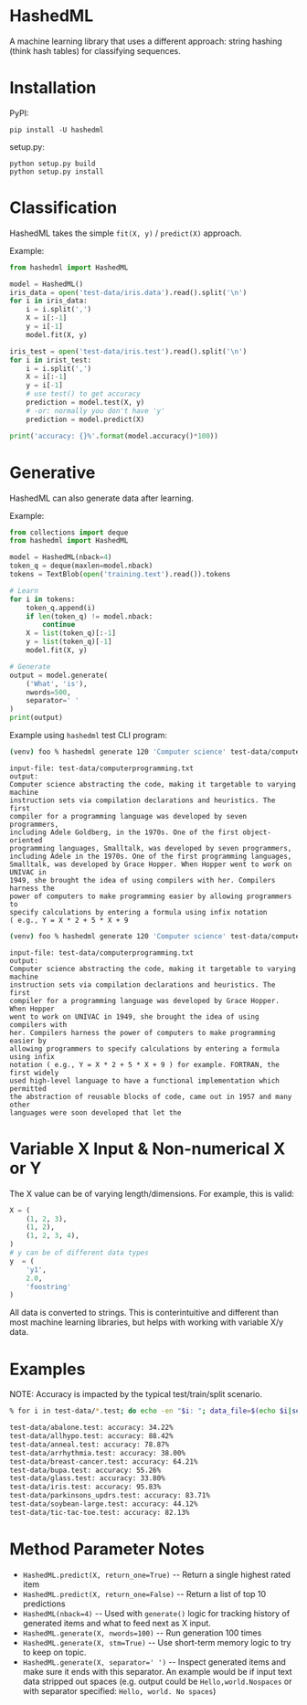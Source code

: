 # HashedML
A machine learning library that uses a different approach: string hashing
(think hash tables) for classifying sequences.

# Installation

PyPI:
```
pip install -U hashedml
```

setup.py:
```
python setup.py build
python setup.py install
```

# Classification
HashedML takes the simple `fit(X, y)` / `predict(X)` approach.

Example:

```python
from hashedml import HashedML

model = HashedML()
iris_data = open('test-data/iris.data').read().split('\n')
for i in iris_data:
    i = i.split(',')
    X = i[:-1]
    y = i[-1]
    model.fit(X, y)

iris_test = open('test-data/iris.test').read().split('\n')
for i in irist_test:
    i = i.split(',')
    X = i[:-1]
    y = i[-1]
    # use test() to get accuracy
    prediction = model.test(X, y)
    # -or: normally you don't have 'y'
    prediction = model.predict(X)

print('accuracy: {}%'.format(model.accuracy()*100))

```

# Generative
HashedML can also generate data after learning.

Example:

```python
from collections import deque
from hashedml import HashedML

model = HashedML(nback=4)
token_q = deque(maxlen=model.nback)
tokens = TextBlob(open('training.text').read()).tokens

# Learn
for i in tokens:
    token_q.append(i)
    if len(token_q) != model.nback:
        continue
    X = list(token_q)[:-1]
    y = list(token_q)[-1]
    model.fit(X, y)

# Generate
output = model.generate(
    ('What', 'is'),
    nwords=500,
    separator=' '
)
print(output)
```

Example using `hashedml` test CLI program:
```bash
(venv) foo % hashedml generate 120 'Computer science' test-data/computerprogramming.txt
```
```
input-file: test-data/computerprogramming.txt
output:
Computer science abstracting the code, making it targetable to varying machine
instruction sets via compilation declarations and heuristics. The first
compiler for a programming language was developed by seven programmers,
including Adele Goldberg, in the 1970s. One of the first object-oriented
programming languages, Smalltalk, was developed by seven programmers,
including Adele in the 1970s. One of the first programming languages,
Smalltalk, was developed by Grace Hopper. When Hopper went to work on UNIVAC in
1949, she brought the idea of using compilers with her. Compilers harness the
power of computers to make programming easier by allowing programmers to
specify calculations by entering a formula using infix notation
( e.g., Y = X * 2 + 5 * X + 9
```
```bash
(venv) foo % hashedml generate 120 'Computer science' test-data/computerprogramming.txt
```
```
input-file: test-data/computerprogramming.txt
output:
Computer science abstracting the code, making it targetable to varying machine
instruction sets via compilation declarations and heuristics. The first
compiler for a programming language was developed by Grace Hopper. When Hopper
went to work on UNIVAC in 1949, she brought the idea of using compilers with
her. Compilers harness the power of computers to make programming easier by
allowing programmers to specify calculations by entering a formula using infix
notation ( e.g., Y = X * 2 + 5 * X + 9 ) for example. FORTRAN, the first widely
used high-level language to have a functional implementation which permitted
the abstraction of reusable blocks of code, came out in 1957 and many other
languages were soon developed that let the
```

# Variable X Input & Non-numerical X or Y
The X value can be of varying length/dimensions. For example, this is valid:
```python
X = (
    (1, 2, 3),
    (1, 2),
    (1, 2, 3, 4),
)
# y can be of different data types
y  = (
    'y1',
    2.0,
    'foostring'
)
```

All data is converted to strings. This is conterintuitive and different than
most machine learning libraries, but helps with working with variable X/y data.

# Examples

NOTE: Accuracy is impacted by the typical test/train/split scenario.
```bash
% for i in test-data/*.test; do echo -en "$i: "; data_file=$(echo $i|sed 's/.test/.data/g'); hashedml classify $data_file $i ; done

test-data/abalone.test: accuracy: 34.22%
test-data/allhypo.test: accuracy: 88.42%
test-data/anneal.test: accuracy: 78.87%
test-data/arrhythmia.test: accuracy: 38.00%
test-data/breast-cancer.test: accuracy: 64.21%
test-data/bupa.test: accuracy: 55.26%
test-data/glass.test: accuracy: 33.80%
test-data/iris.test: accuracy: 95.83%
test-data/parkinsons_updrs.test: accuracy: 83.71%
test-data/soybean-large.test: accuracy: 44.12%
test-data/tic-tac-toe.test: accuracy: 82.13%
```

# Method Parameter Notes

* `HashedML.predict(X, return_one=True)` -- Return a single highest rated item
* `HashedML.predict(X, return_one=False)` -- Return a list of top 10 predictions
* `HashedML(nback=4)` -- Used with `generate()` logic for tracking history of
    generated items and what to feed next as X input.
* `HashedML.generate(X, nwords=100)` -- Run generation 100 times
* `HashedML.generate(X, stm=True)` -- Use short-term memory logic to try to keep
    on topic.
* `HashedML.generate(X, separator=' ')` -- Inspect generated items and make sure
    it ends with this separator. An example would be if input text data
    stripped out spaces (e.g. output could be `Hello,world.Nospaces` or with
    separator specified: `Hello, world. No spaces`)
